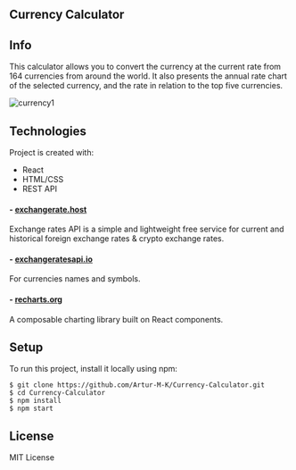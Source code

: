 ## Currency Calculator

## Info
This calculator allows you to convert the currency at the current rate from 164 currencies from around the world. It also presents the annual rate chart of the selected currency, and the rate in relation to the top five currencies.

![currency1](https://user-images.githubusercontent.com/80982136/128222905-c4f1437c-c999-46e8-ab05-24426834204e.gif)

## Technologies
Project is created with:
* React
* HTML/CSS
* REST API

#### - [exchangerate.host](https://exchangerate.host/#/)
Exchange rates API is a simple and lightweight free service for current and historical foreign exchange rates & crypto exchange rates. 
#### - [exchangeratesapi.io](https://exchangeratesapi.io/)
For currencies names and symbols.
#### - [recharts.org](https://recharts.org/)
A composable charting library built on React components.
	
## Setup
To run this project, install it locally using npm:

```
$ git clone https://github.com/Artur-M-K/Currency-Calculator.git
$ cd Currency-Calculator
$ npm install
$ npm start
```

## License
MIT License
